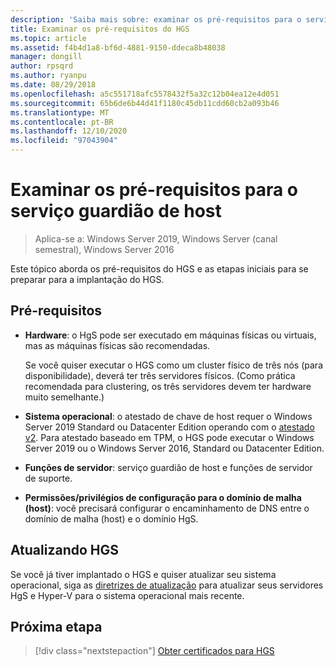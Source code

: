 ```yaml
---
description: 'Saiba mais sobre: examinar os pré-requisitos para o serviço guardião de host'
title: Examinar os pré-requisitos do HGS
ms.topic: article
ms.assetid: f4b4d1a8-bf6d-4881-9150-ddeca8b48038
manager: dongill
author: rpsqrd
ms.author: ryanpu
ms.date: 08/29/2018
ms.openlocfilehash: a5c551718afc5578432f5a32c12b04ea12e4d051
ms.sourcegitcommit: 65b6de6b44d41f1180c45db11cdd60cb2a093b46
ms.translationtype: MT
ms.contentlocale: pt-BR
ms.lasthandoff: 12/10/2020
ms.locfileid: "97043904"
---
```

# <a name="review-prerequisites-for-the-host-guardian-service"></a>Examinar os pré-requisitos para o serviço guardião de host

>Aplica-se a: Windows Server 2019, Windows Server (canal semestral), Windows Server 2016


Este tópico aborda os pré-requisitos do HGS e as etapas iniciais para se preparar para a implantação do HGS.

## <a name="prerequisites"></a>Pré-requisitos

-   **Hardware**: o HgS pode ser executado em máquinas físicas ou virtuais, mas as máquinas físicas são recomendadas.

    Se você quiser executar o HGS como um cluster físico de três nós (para disponibilidade), deverá ter três servidores físicos. (Como prática recomendada para clustering, os três servidores devem ter hardware muito semelhante.)

-   **Sistema operacional**: o atestado de chave de host requer o Windows Server 2019 Standard ou Datacenter Edition operando com o [atestado v2](guarded-fabric-tpm-trusted-attestation-capturing-hardware.md#versioned-attestation-policies). Para atestado baseado em TPM, o HGS pode executar o Windows Server 2019 ou o Windows Server 2016, Standard ou Datacenter Edition.

-   **Funções de servidor**: serviço guardião de host e funções de servidor de suporte.

-   **Permissões/privilégios de configuração para o domínio de malha (host)**: você precisará configurar o encaminhamento de DNS entre o domínio de malha (host) e o domínio HgS.

## <a name="upgrading-hgs"></a>Atualizando HGS

Se você já tiver implantado o HGS e quiser atualizar seu sistema operacional, siga as [diretrizes de atualização](guarded-fabric-upgrade-to-2019.md) para atualizar seus servidores HgS e Hyper-V para o sistema operacional mais recente.

## <a name="next-step"></a>Próxima etapa

> [!div class="nextstepaction"]
> [Obter certificados para HGS](guarded-fabric-obtain-certs.md)
